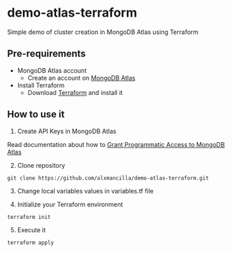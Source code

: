 # demo-atlas-terraform
Simple demo of cluster creation in MongoDB Atlas using Terraform 

## Pre-requirements
- MongoDB Atlas account
  - Create an account on [MongoDB Atlas](https://cloud.mongodb.com) 
- Install Terraform
  - Download [Terraform](https://developer.hashicorp.com/terraform/install?product_intent=terraform) and install it

## How to use it

1. Create API Keys in MongoDB Atlas

Read documentation about how to [Grant Programmatic Access to MongoDB Atlas](https://www.mongodb.com/docs/atlas/configure-api-access/#grant-programmatic-access-to-service)

2. Clone repository
```
git clone https://github.com/alxmancilla/demo-atlas-terraform.git
```

3. Change local variables values in variables.tf file


4. Initialize your Terraform environment
```
terraform init
```

5. Execute it
```
terraform apply
```

